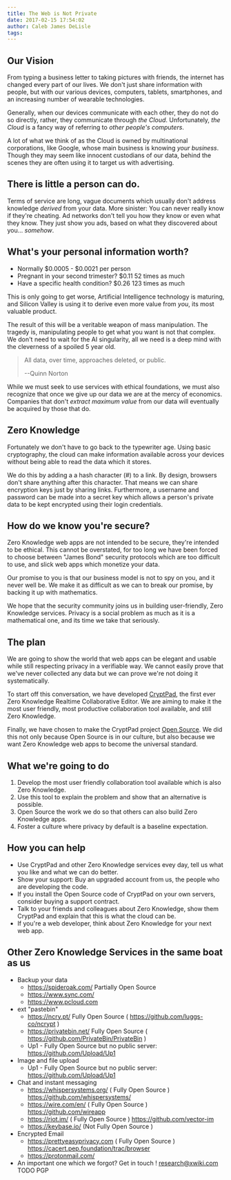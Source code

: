 ```yaml
---
title: The Web is Not Private
date: 2017-02-15 17:54:02
author: Caleb James DeLisle
tags:
---
```


## Our Vision

From typing a business letter to taking pictures with friends, the internet has changed every part of our lives.
We don't just share information with people, but with our various devices, computers, tablets, smartphones, and an increasing number of wearable technologies.

Generally, when our devices communicate with each other, they do not do so directly, rather, they communicate through _the Cloud_.
Unfortunately, _the Cloud_ is a fancy way of referring to _other people's computers_.

A lot of what we think of as the Cloud is owned by multinational corporations, like Google, whose main business is knowing _your business_.
Though they may seem like innocent custodians of our data, behind the scenes they are often using it to target us with advertising.

## There is little a person can do.

Terms of service are long, vague documents which usually don't address knowledge _derived_ from your data.
More sinister: You can never really know if they're cheating.
Ad networks don't tell you how they know or even what they know.
They just show you ads, based on what they discovered about you... _somehow_.

## What's your personal information worth?

* Normally  $0.0005 - $0.0021 per person
* Pregnant in your second trimester? $0.11 52 times as much
* Have a specific health condition? $0.26 123 times as much

This is only going to get worse, Artificial Intelligence technology is maturing, and Silicon Valley is using it to derive even more value from _you_, its most valuable product.

The result of this will be a veritable weapon of mass manipulation.
The tragedy is, manipulating people to get what you want is not that complex.
We don't need to wait for the AI singularity, all we need is a deep mind with the cleverness of a spoiled 5 year old.

>  All data, over time, approaches deleted, or public.
>
> --Quinn Norton

While we must seek to use services with ethical foundations, we must also recognize that once we give up our data we are at the mercy of economics.
Companies that don't _extract maximum value_ from our data will eventually be acquired by those that do.

## Zero Knowledge

Fortunately we don't have to go back to the typewriter age.
Using basic cryptography, the cloud can make information available across your devices without being able to read the data which it stores.

We do this by adding a a hash character (#) to a link.
By design, browsers don't share anything after this character.
That means we can share encryption keys just by sharing links.
Furthermore, a username and password can be made into a secret key which allows a person's private data to be kept encrypted using their login credentials.

## How do we know you're secure?

Zero Knowledge web apps are not intended to be secure, they're intended to be ethical.
This cannot be overstated, for too long we have been forced to choose between "James Bond" security protocols which are too difficult to use, and slick web apps which monetize your data.

Our promise to you is that our business model is not to spy on you, and it never well be.
We make it as difficult as we can to break our promise, by backing it up with mathematics.

We hope that the security community joins us in building user-friendly, Zero Knowledge services.
Privacy is a social problem as much as it is a mathematical one, and its time we take that seriously.

## The plan

We are going to show the world that web apps can be elegant and usable while still respecting privacy in a verifiable way.
We cannot easily prove that we've never collected any data but we can prove we're not doing it systematically.

To start off this conversation, we have developed [CryptPad](https://cryptpad.fr), the first ever Zero Knowledge Realtime Collaborative Editor.
We are aiming to make it the most user friendly, most productive collaboration tool available, and still Zero Knowledge.

Finally, we have chosen to make the CryptPad project [Open Source](https://github.com/xwiki-labs/cryptpad).
We did this not only because Open Source is in our culture, but also because we want Zero Knowledge web apps to become the universal standard.

## What we're going to do

1. Develop the most user friendly collaboration tool available which is also Zero Knowledge.
2. Use this tool to explain the problem and show that an alternative is possible.
3. Open Source the work we do so that others can also build Zero Knowledge apps.
4. Foster a culture where privacy by default is a baseline expectation.

## How you can help

* Use CryptPad and other Zero Knowledge services evey day, tell us what you like and what we can do better.
* Show your support: Buy an upgraded account from us, the people who are developing the code.
* If you install the Open Source code of CryptPad on your own servers, consider buying a support contract.
* Talk to your friends and colleagues about Zero Knowledge, show them CryptPad and explain that this is what the cloud can be.
* If you're a web developer, think about Zero Knowledge for your next web app.

## Other Zero Knowledge Services in the same boat as us

* Backup your data
  * https://spideroak.com/  Partially Open Source
  * https://www.sync.com/
  * https://www.pcloud.com
* ext "pastebin"
  * https://ncry.pt/  Fully Open Source ( https://github.com/luggs-co/ncrypt )
  * https://privatebin.net/ Fully Open Source ( https://github.com/PrivateBin/PrivateBin )
  * Up1 - Fully Open Source but no public server:  https://github.com/Upload/Up1
* Image and file upload
  * Up1 - Fully Open Source but no public server:  https://github.com/Upload/Up1
* Chat and instant messaging
  * https://whispersystems.org/ ( Fully Open Source ) https://github.com/whispersystems/
  * https://wire.com/en/ ( Fully Open Source ) https://github.com/wireapp
  * https://riot.im/ ( Fully Open Source ) https://github.com/vector-im
  * https://keybase.io/ (Not Fully Open Source )
* Encrypted Email
  * https://prettyeasyprivacy.com ( Fully Open Source ) https://cacert.pep.foundation/trac/browser
  * https://protonmail.com/
* An important one which we forgot? Get in touch !  research@xwiki.com TODO PGP


